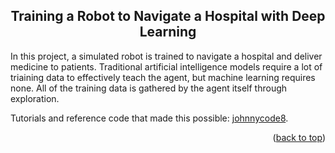 <a name="readme-top"></a>

<h2 align="center">Training a Robot to Navigate a Hospital with Deep Learning</h2>

In this project, a simulated robot is trained to navigate a hospital and deliver medicine to patients. Traditional artificial intelligence models require a lot of triaining data to effectively teach the agent, but machine learning requires none. All of the training data is gathered by the agent itself through exploration.

Tutorials and reference code that made this possible: [johnnycode8](https://github.com/johnnycode8).

<p align="right">(<a href="#readme-top">back to top</a>)</p>
